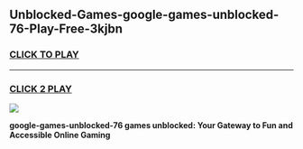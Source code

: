 
## Unblocked-Games-google-games-unblocked-76-Play-Free-3kjbn
<h3>
<a href="https://premium76.site?title=google-games-unblocked-76&ref=23A">CLICK TO PLAY</a></h3>
<hr>

<h3>
<a href="https://premium76.site?title=google-games-unblocked-76&ref=23A">CLICK 2 PLAY</a>
  
</h3>

<a href="https://premium76.site?title=google-games-unblocked-76&ref=23A"><img src="https://clearcache.store/games.png"></a>


**google-games-unblocked-76 games unblocked: Your Gateway to Fun and Accessible Online Gaming**
